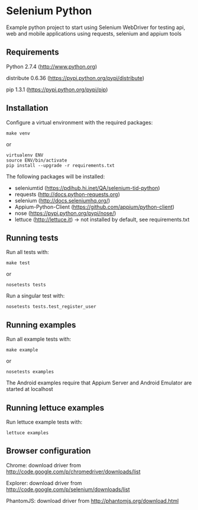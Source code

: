 Selenium Python
===============

Example python project to start using Selenium WebDriver for testing api, web and mobile applications 
using requests, selenium and appium tools

Requirements
------------

Python 2.7.4 (http://www.python.org)

distribute 0.6.36 (https://pypi.python.org/pypi/distribute)

pip 1.3.1 (https://pypi.python.org/pypi/pip)

Installation
------------

Configure a virtual environment with the required packages:

```
make venv
```

or 

```
virtualenv ENV
source ENV/bin/activate
pip install --upgrade -r requirements.txt
```

The following packages will be installed:
  * seleniumtid (https://pdihub.hi.inet/QA/selenium-tid-python)
  * requests (http://docs.python-requests.org)
  * selenium (http://docs.seleniumhq.org/)
  * Appium-Python-Client (https://github.com/appium/python-client)
  * nose (https://pypi.python.org/pypi/nose/)
  * lettuce (http://lettuce.it) -> not installed by default, see requirements.txt

Running tests
-------------

Run all tests with:

```
make test
```

or

```
nosetests tests
```

Run a singular test with:

```
nosetests tests.test_register_user
```

Running examples
----------------

Run all example tests with:

```
make example
```

or

```
nosetests examples
```

The Android examples require that Appium Server and Android Emulator are started at localhost

Running lettuce examples
------------------------

Run lettuce example tests with:

```
lettuce examples
```

Browser configuration
---------------------

Chrome: download driver from http://code.google.com/p/chromedriver/downloads/list

Explorer: download driver from http://code.google.com/p/selenium/downloads/list

PhantomJS: download driver from http://phantomjs.org/download.html
